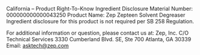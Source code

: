  
 
 
California – Product Right-To-Know Ingredient Disclosure 
Material Number: 000000000000043250 
Product Name: Zep Zepteen Solvent Degreaser 
Ingredient disclosure for this product is not required per SB 258 Regulation. 
 
For additional information or question, please contact us at: 
Zep, Inc. 
C/O Technical Services 
3330 Cumberland Blvd. SE, Ste 700 
Atlanta, GA 30339 
Email: asktech@zep.com 
 
 
 
 

